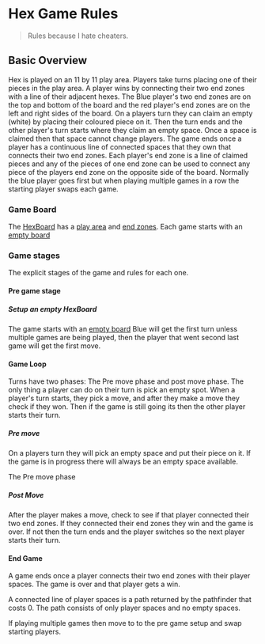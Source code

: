 # Hex Game Rules

> Rules because I hate cheaters.

## Basic Overview

Hex is played on an 11 by 11 play area.
Players take turns placing one of their pieces in the play area.
A player wins by connecting their two end zones with a line of their adjacent hexes. 
The Blue player's two end zones are on the top and bottom of the board and the red player's end zones are on the left and right sides of the board. 
On a players turn they can claim an empty (white) by placing their coloured piece on it.
Then the turn ends and the other player's turn starts where they claim an empty space.
Once a space is claimed then that space cannot change players.
The game ends once a player has a continuous line of connected spaces that they own that connects their two end zones.
Each player's end zone is a line of claimed pieces and any of the pieces of one end zone can be used to connect any piece of the players end zone on the opposite side of the board. 
Normally the blue player goes first but when playing multiple games in a row the starting player swaps each game.

### Game Board

The [HexBoard](./Board.md) has a [play area](./Board.md#play-area-coordinates) and [end zones](./Board.md#end-zones).
Each game starts with an [empty board](./Board#empty-board)

### Game stages

The explicit stages of the game and rules for each one.

#### Pre game stage

##### Setup an empty HexBoard

The game starts with an [empty board](./Board.md#empty-board)
Blue will get the first turn unless multiple games are being played, then the player that went second last game will get the first move.

#### Game Loop

Turns have two phases: The Pre move phase and post move phase. 
The only thing a player can do on their turn is pick an empty spot.
When a player's turn starts, they pick a move, and after they make a move they check if they won.
Then if the game is still going its then the other player starts their turn. 

##### Pre move

On a players turn they will pick an empty space and put their piece on it. 
If the game is in progress there will always be an empty space available. 

The Pre move phase

##### Post Move

After the player makes a move, check to see if that player connected their two end zones. 
If they connected their end zones they win and the game is over.
If not then the turn ends and the player switches so the next player starts their turn.

#### End Game

A game ends once a player connects their two end zones with their player spaces.
The game is over and that player gets a win. 

A connected line of player spaces is a path returned by the pathfinder that costs 0.
The path consists of only player spaces and no empty spaces.

If playing multiple games then move to to the pre game setup and swap starting players.

